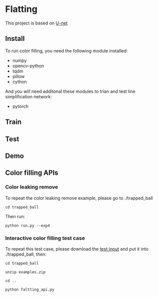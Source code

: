 # Flatting

This project is based on [U-net](https://github.com/milesial/Pytorch-UNet)

## Install
To run color filling, you need the following module installed:

- numpy
- opencv-python
- tqdm
- pillow
- cython

And you will need additonal these modules to trian and test line simplification network:

- pytorch

## Train

## Test

## Demo

## Color filling APIs
### Color leaking remove
To repeat the color leaking remove example, please go to ./trapped_ball

`cd trapped_ball`

Then run:

`python run.py --exp4`

### Interactive color filling test case
To repeat this test case, please download the [test input](https://drive.google.com/file/d/1wVB4zPOWiVXmSwItq1Dq1px2zdobZsfB/view?usp=sharing) and put it into ./trapped_ball, then:

`cd trapped_ball`

`unzip examples.zip`

 `cd ..`
 
 `python faltting_api.py`
